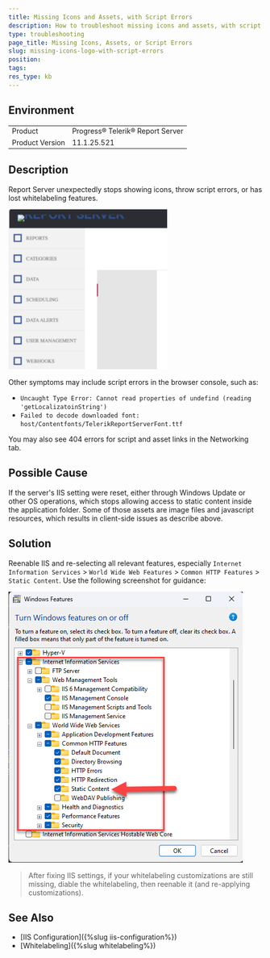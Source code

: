```yaml
---
title: Missing Icons and Assets, with Script Errors
description: How to troubleshoot missing icons and assets, with script errors.
type: troubleshooting
page_title: Missing Icons, Assets, or Script Errors
slug: missing-icons-logo-with-script-errors
position: 
tags: 
res_type: kb
---
```


## Environment

<table>
	<tbody>
		<tr>
			<td>Product</td>
			<td>Progress® Telerik® Report Server</td>
		</tr>
		<tr>
			<td>Product Version</td>
			<td>11.1.25.521</td>
		</tr>
	</tbody>
</table>

## Description

Report Server unexpectedly stops showing icons, throw script errors, or has lost whitelabeling features.

![](./images/missing-icons-and-logo.png)

Other symptoms may include script errors in the browser console, such as:

- `Uncaught Type Error: Cannot read properties of undefind (reading 'getLocalizatoinString')`
- `Failed to decode downloaded font: host/Contentfonts/TelerikReportServerFont.ttf`

You may also see 404 errors for script and asset links in the Networking tab.

## Possible Cause

If the server's IIS setting were reset, either through Windows Update or other OS operations, which stops allowing access to static content inside the application folder. Some of those assets are image files and javascript resources, which results in client-side issues as describe above.

## Solution

Reenable IIS and re-selecting all relevant features, especially `Internet Information Services` > `World Wide Web Features` > `Common HTTP Features` > `Static Content`. Use the following screenshot for guidance:

![](./images/iis-settings.png)

> After fixing IIS settings, if your whitelabeling customizations are still missing, diable the whitelabeling, then reenable it (and re-applying customizations).

## See Also

* [IIS Configuration]({%slug iis-configuration%})
* [Whitelabeling]({%slug whitelabeling%})